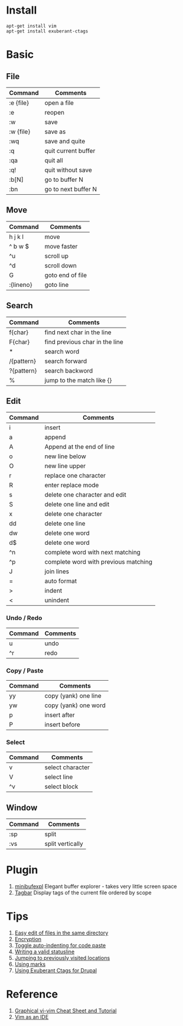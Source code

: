 # Install
```
apt-get install vim
apt-get install exuberant-ctags
```

# Basic
## File
| Command | Comments |
| ------- | ---- |
| :e {file} | open a file |
| :e | reopen |
| :w | save |
| :w {file} | save as | 
| :wq | save and quite |
| :q | quit current buffer |
| :qa | quit all |
| :q! | quit without save |
| :b[N] | go to buffer N |
| :bn | go to next buffer N |

## Move
| Command | Comments |
| ------- | ---- |
| h j k l | move |
| ^ b w $ | move faster |
| ^u | scroll up |
| ^d | scroll down |
| G | goto end of file |
| :{lineno} | goto line |

## Search
| Command | Comments |
| ------- | ---- |
| f{char} | find next char in the line |
| F{char} | find previous char in the line |
| *       | search word |
| /{pattern} | search forward |
| ?{pattern} | search backword |
| % | jump to the match like {} |

## Edit
| Command | Comments |
| ------- | ---- |
| i | insert |
| a | append |
| A | Append at the end of line |
| o | new line below |
| O | new line upper |
| r | replace one character |
| R | enter replace mode |
| s | delete one character and edit |
| S | delete one line and edit |
| x | delete one character |
| dd | delete one line |
| dw | delete one word |
| d$ | delete one word |
| ^n | complete word with next matching |
| ^p | complete word with previous matching |
| J | join lines |
| = | auto format |
| > | indent |
| < | unindent |

### Undo / Redo
| Command | Comments |
| ------- | ---- |
| u | undo |
| ^r | redo |

### Copy / Paste 
| Command | Comments |
| ------- | ---- |
| yy | copy (yank) one line |
| yw | copy (yank) one word |
| p | insert after |
| P | insert before |

### Select
| Command | Comments |
| ------- | ---- |
| v | select character |
| V | select line |
| ^v | select block |

## Window
| Command | Comments |
| ------- | ---- |
| :sp | split |
| :vs | split vertically |

# Plugin

1. [minibufexpl](http://www.vim.org/scripts/script.php?script_id=159) Elegant buffer explorer - takes very little screen space 
2. [Tagbar](http://www.vim.org/scripts/script.php?script_id=3465) Display tags of the current file ordered by scope

# Tips

1. [Easy edit of files in the same directory](http://vim.wikia.com/wiki/Easy_edit_of_files_in_the_same_directory)
2. [Encryption](http://vim.wikia.com/wiki/Encryption)
3. [Toggle auto-indenting for code paste](http://vim.wikia.com/wiki/Toggle_auto-indenting_for_code_paste)
4. [Writing a valid statusline](http://vim.wikia.com/wiki/Writing_a_valid_statusline)
5. [Jumping to previously visited locations](http://vim.wikia.com/wiki/Jumping_to_previously_visited_locations)
6. [Using marks](http://vim.wikia.com/wiki/Using_marks)
7. [Using Exuberant Ctags for Drupal](https://www.koumbit.org/en/content/using-exuberant-ctags-drupal)

# Reference
1. [Graphical vi-vim Cheat Sheet and Tutorial](http://www.viemu.com/a_vi_vim_graphical_cheat_sheet_tutorial.html)
2. [Vim as an IDE](https://github.com/jez/vim-as-an-ide)

